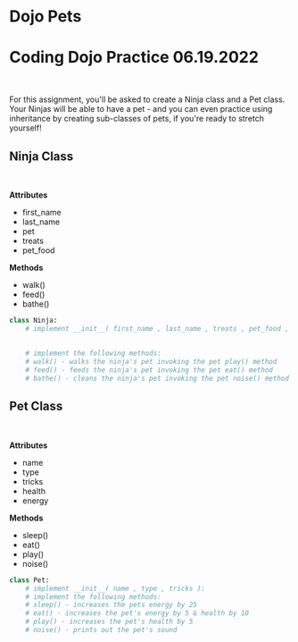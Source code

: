 # Dojo Pets

# Coding Dojo Practice 06.19.2022

<br/>

For this assignment, you'll be asked to create a Ninja class and a Pet class. Your Ninjas will be able to have a pet - and you can even practice using inheritance by creating sub-classes of pets, if you're ready to stretch yourself!

## **Ninja Class**

<br/>

**Attributes**

* first_name
* last_name
* pet
* treats
* pet_food

**Methods**

* walk()
* feed()
* bathe()

```py
class Ninja:
    # implement __init__( first_name , last_name , treats , pet_food , pet )
        	
    
    # implement the following methods:
    # walk() - walks the ninja's pet invoking the pet play() method
    # feed() - feeds the ninja's pet invoking the pet eat() method
    # bathe() - cleans the ninja's pet invoking the pet noise() method

```

## **Pet Class**

<br/>

**Attributes**

* name
* type
* tricks
* health
* energy

**Methods**

* sleep()
* eat()
* play()
* noise()

```py
class Pet:
    # implement __init__( name , type , tricks ):
    # implement the following methods:
    # sleep() - increases the pets energy by 25
    # eat() - increases the pet's energy by 5 & health by 10
    # play() - increases the pet's health by 5
    # noise() - prints out the pet's sound
```